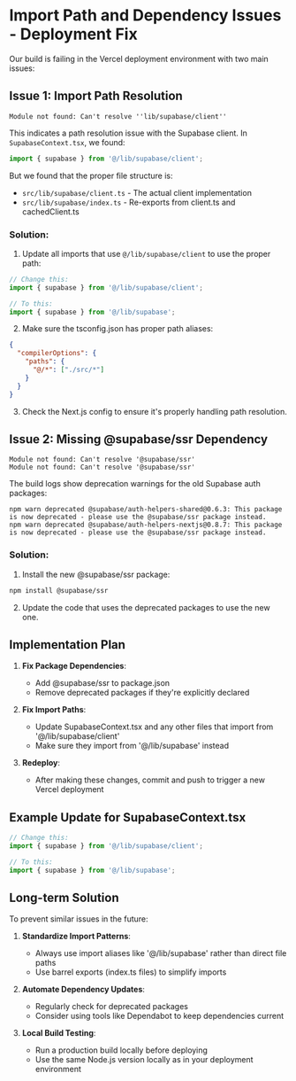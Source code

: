 # Import Path and Dependency Issues - Deployment Fix

Our build is failing in the Vercel deployment environment with two main issues:

## Issue 1: Import Path Resolution
```
Module not found: Can't resolve ''lib/supabase/client''
```

This indicates a path resolution issue with the Supabase client. In `SupabaseContext.tsx`, we found:

```typescript
import { supabase } from '@/lib/supabase/client';
```

But we found that the proper file structure is:
- `src/lib/supabase/client.ts` - The actual client implementation
- `src/lib/supabase/index.ts` - Re-exports from client.ts and cachedClient.ts

### Solution:

1. Update all imports that use `@/lib/supabase/client` to use the proper path:

```typescript
// Change this:
import { supabase } from '@/lib/supabase/client';

// To this:
import { supabase } from '@/lib/supabase';
```

2. Make sure the tsconfig.json has proper path aliases:

```json
{
  "compilerOptions": {
    "paths": {
      "@/*": ["./src/*"]
    }
  }
}
```

3. Check the Next.js config to ensure it's properly handling path resolution.

## Issue 2: Missing @supabase/ssr Dependency
```
Module not found: Can't resolve '@supabase/ssr'
Module not found: Can't resolve '@supabase/ssr'
```

The build logs show deprecation warnings for the old Supabase auth packages:
```
npm warn deprecated @supabase/auth-helpers-shared@0.6.3: This package is now deprecated - please use the @supabase/ssr package instead.
npm warn deprecated @supabase/auth-helpers-nextjs@0.8.7: This package is now deprecated - please use the @supabase/ssr package instead.
```

### Solution:

1. Install the new @supabase/ssr package:

```bash
npm install @supabase/ssr
```

2. Update the code that uses the deprecated packages to use the new one.

## Implementation Plan

1. **Fix Package Dependencies**:
   - Add @supabase/ssr to package.json
   - Remove deprecated packages if they're explicitly declared

2. **Fix Import Paths**:
   - Update SupabaseContext.tsx and any other files that import from '@/lib/supabase/client'
   - Make sure they import from '@/lib/supabase' instead

3. **Redeploy**:
   - After making these changes, commit and push to trigger a new Vercel deployment

## Example Update for SupabaseContext.tsx

```typescript
// Change this:
import { supabase } from '@/lib/supabase/client';

// To this:
import { supabase } from '@/lib/supabase';
```

## Long-term Solution

To prevent similar issues in the future:

1. **Standardize Import Patterns**:
   - Always use import aliases like '@/lib/supabase' rather than direct file paths
   - Use barrel exports (index.ts files) to simplify imports

2. **Automate Dependency Updates**:
   - Regularly check for deprecated packages
   - Consider using tools like Dependabot to keep dependencies current

3. **Local Build Testing**:
   - Run a production build locally before deploying
   - Use the same Node.js version locally as in your deployment environment
